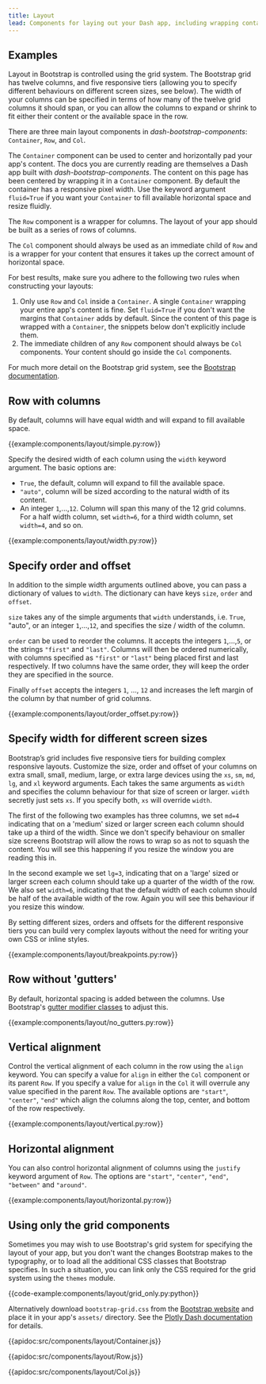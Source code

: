 ```yaml
---
title: Layout
lead: Components for laying out your Dash app, including wrapping containers, and a powerful, responsive grid system.
---
```


## Examples

Layout in Bootstrap is controlled using the grid system. The Bootstrap grid has twelve columns, and five responsive tiers (allowing you to specify different behaviours on different screen sizes, see below). The width of your columns can be specified in terms of how many of the twelve grid columns it should span, or you can allow the columns to expand or shrink to fit either their content or the available space in the row.

There are three main layout components in _dash-bootstrap-components_: `Container`, `Row`, and `Col`.

The `Container` component can be used to center and horizontally pad your app's content. The docs you are currently reading are themselves a Dash app built with _dash-bootstrap-components_. The content on this page has been centered by wrapping it in a `Container` component. By default the container has a responsive pixel width. Use the keyword argument `fluid=True` if you want your `Container` to fill available horizontal space and resize fluidly.

The `Row` component is a wrapper for columns. The layout of your app should be built as a series of rows of columns.

The `Col` component should always be used as an immediate child of `Row` and is a wrapper for your content that ensures it takes up the correct amount of horizontal space.

For best results, make sure you adhere to the following two rules when constructing your layouts:

1. Only use `Row` and `Col` inside a `Container`. A single `Container` wrapping your entire app's content is fine. Set `fluid=True` if you don't want the margins that `Container` adds by default. Since the content of this page is wrapped with a `Container`, the snippets below don't explicitly include them.
2. The immediate children of any `Row` component should always be `Col` components. Your content should go inside the `Col` components.

For much more detail on the Bootstrap grid system, see the [Bootstrap documentation](https://getbootstrap.com/docs/4.2/layout/grid/).

## Row with columns

By default, columns will have equal width and will expand to fill available space.

{{example:components/layout/simple.py:row}}

Specify the desired width of each column using the `width` keyword argument. The basic options are:

- `True`, the default, column will expand to fill the available space.
- `"auto"`, column will be sized according to the natural width of its content.
- An integer `1`,...,`12`. Column will span this many of the 12 grid columns. For a half width column, set `width=6`, for a third width column, set `width=4`, and so on.

{{example:components/layout/width.py:row}}

## Specify order and offset

In addition to the simple width arguments outlined above, you can pass a dictionary of values to `width`. The dictionary can have keys `size`, `order` and `offset`.

`size` takes any of the simple arguments that `width` understands, i.e. `True`, "auto", or an integer `1`,...,`12`, and specifies the size / width of the column.

`order` can be used to reorder the columns. It accepts the integers `1`,...,`5`, or the strings `"first"` and `"last"`. Columns will then be ordered numerically, with columns specified as `"first"` or `"last"` being placed first and last respectively. If two columns have the same order, they will keep the order they are specified in the source.

Finally `offset` accepts the integers `1`, ..., `12` and increases the left margin of the column by that number of grid columns.

{{example:components/layout/order_offset.py:row}}

## Specify width for different screen sizes

Bootstrap’s grid includes five responsive tiers for building complex responsive layouts. Customize the size, order and offset of your columns on extra small, small, medium, large, or extra large devices using the `xs`, `sm`, `md`, `lg`, and `xl` keyword arguments. Each takes the same arguments as `width` and specifies the column behaviour for that size of screen or larger. `width` secretly just sets `xs`. If you specify both, `xs` will override `width`.

The first of the following two examples has three columns, we set `md=4` indicating that on a 'medium' sized or larger screen each column should take up a third of the width. Since we don't specify behaviour on smaller size screens Bootstrap will allow the rows to wrap so as not to squash the content. You will see this happening if you resize the window you are reading this in.

In the second example we set `lg=3`, indicating that on a 'large' sized or larger screen each column should take up a quarter of the width of the row. We also set `width=6`, indicating that the default width of each column should be half of the available width of the row. Again you will see this behaviour if you resize this window.

By setting different sizes, orders and offsets for the different responsive tiers you can build very complex layouts without the need for writing your own CSS or inline styles.

{{example:components/layout/breakpoints.py:row}}

## Row without 'gutters'

By default, horizontal spacing is added between the columns. Use Bootstrap's [gutter modifier classes](https://getbootstrap.com/docs/5.1/layout/gutters/) to adjust this.

{{example:components/layout/no_gutters.py:row}}

## Vertical alignment

Control the vertical alignment of each column in the row using the `align` keyword. You can specify a value for `align` in either the `Col` component or its parent `Row`. If you specify a value for `align` in the `Col` it will overrule any value specified in the parent `Row`. The available options are `"start"`, `"center"`, `"end"` which align the columns along the top, center, and bottom of the row respectively.

{{example:components/layout/vertical.py:row}}

## Horizontal alignment

You can also control horizontal alignment of columns using the `justify` keyword argument of `Row`. The options are `"start"`, `"center"`, `"end"`, `"between"` and `"around"`.

{{example:components/layout/horizontal.py:row}}

## Using only the grid components

Sometimes you may wish to use Bootstrap's grid system for specifying the layout of your app, but you don't want the changes Bootstrap makes to the typography, or to load all the additional CSS classes that Bootstrap specifies. In such a situation, you can link only the CSS required for the grid system using the `themes` module.

{{code-example:components/layout/grid_only.py:python}}

Alternatively download `bootstrap-grid.css` from the [Bootstrap website](https://getbootstrap.com/docs/4.2/getting-started/download/) and place it in your app's `assets/` directory. See the [Plotly Dash documentation](https://dash.plot.ly/external-resources) for details.

{{apidoc:src/components/layout/Container.js}}

{{apidoc:src/components/layout/Row.js}}

{{apidoc:src/components/layout/Col.js}}
